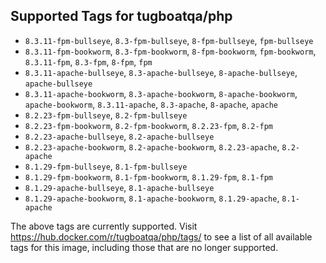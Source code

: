 ## Supported Tags for tugboatqa/php

* `8.3.11-fpm-bullseye`, `8.3-fpm-bullseye`, `8-fpm-bullseye`, `fpm-bullseye`
* `8.3.11-fpm-bookworm`, `8.3-fpm-bookworm`, `8-fpm-bookworm`, `fpm-bookworm`, `8.3.11-fpm`, `8.3-fpm`, `8-fpm`, `fpm`
* `8.3.11-apache-bullseye`, `8.3-apache-bullseye`, `8-apache-bullseye`, `apache-bullseye`
* `8.3.11-apache-bookworm`, `8.3-apache-bookworm`, `8-apache-bookworm`, `apache-bookworm`, `8.3.11-apache`, `8.3-apache`, `8-apache`, `apache`
* `8.2.23-fpm-bullseye`, `8.2-fpm-bullseye`
* `8.2.23-fpm-bookworm`, `8.2-fpm-bookworm`, `8.2.23-fpm`, `8.2-fpm`
* `8.2.23-apache-bullseye`, `8.2-apache-bullseye`
* `8.2.23-apache-bookworm`, `8.2-apache-bookworm`, `8.2.23-apache`, `8.2-apache`
* `8.1.29-fpm-bullseye`, `8.1-fpm-bullseye`
* `8.1.29-fpm-bookworm`, `8.1-fpm-bookworm`, `8.1.29-fpm`, `8.1-fpm`
* `8.1.29-apache-bullseye`, `8.1-apache-bullseye`
* `8.1.29-apache-bookworm`, `8.1-apache-bookworm`, `8.1.29-apache`, `8.1-apache`

The above tags are currently supported. Visit https://hub.docker.com/r/tugboatqa/php/tags/ to see a list of all available tags for this image, including those that are no longer supported.
